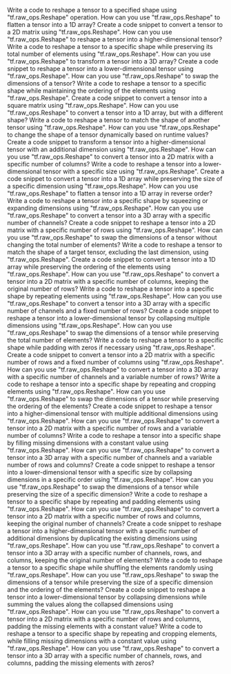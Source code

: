 Write a code to reshape a tensor to a specified shape using "tf.raw_ops.Reshape" operation.
How can you use "tf.raw_ops.Reshape" to flatten a tensor into a 1D array?
Create a code snippet to convert a tensor to a 2D matrix using "tf.raw_ops.Reshape".
How can you use "tf.raw_ops.Reshape" to reshape a tensor into a higher-dimensional tensor?
Write a code to reshape a tensor to a specific shape while preserving its total number of elements using "tf.raw_ops.Reshape".
How can you use "tf.raw_ops.Reshape" to transform a tensor into a 3D array?
Create a code snippet to reshape a tensor into a lower-dimensional tensor using "tf.raw_ops.Reshape".
How can you use "tf.raw_ops.Reshape" to swap the dimensions of a tensor?
Write a code to reshape a tensor to a specific shape while maintaining the ordering of the elements using "tf.raw_ops.Reshape".
Create a code snippet to convert a tensor into a square matrix using "tf.raw_ops.Reshape".
How can you use "tf.raw_ops.Reshape" to convert a tensor into a 1D array, but with a different shape?
Write a code to reshape a tensor to match the shape of another tensor using "tf.raw_ops.Reshape".
How can you use "tf.raw_ops.Reshape" to change the shape of a tensor dynamically based on runtime values?
Create a code snippet to transform a tensor into a higher-dimensional tensor with an additional dimension using "tf.raw_ops.Reshape".
How can you use "tf.raw_ops.Reshape" to convert a tensor into a 2D matrix with a specific number of columns?
Write a code to reshape a tensor into a lower-dimensional tensor with a specific size using "tf.raw_ops.Reshape".
Create a code snippet to convert a tensor into a 1D array while preserving the size of a specific dimension using "tf.raw_ops.Reshape".
How can you use "tf.raw_ops.Reshape" to flatten a tensor into a 1D array in reverse order?
Write a code to reshape a tensor into a specific shape by squeezing or expanding dimensions using "tf.raw_ops.Reshape".
How can you use "tf.raw_ops.Reshape" to convert a tensor into a 3D array with a specific number of channels?
Create a code snippet to reshape a tensor into a 2D matrix with a specific number of rows using "tf.raw_ops.Reshape".
How can you use "tf.raw_ops.Reshape" to swap the dimensions of a tensor without changing the total number of elements?
Write a code to reshape a tensor to match the shape of a target tensor, excluding the last dimension, using "tf.raw_ops.Reshape".
Create a code snippet to convert a tensor into a 1D array while preserving the ordering of the elements using "tf.raw_ops.Reshape".
How can you use "tf.raw_ops.Reshape" to convert a tensor into a 2D matrix with a specific number of columns, keeping the original number of rows?
Write a code to reshape a tensor into a specific shape by repeating elements using "tf.raw_ops.Reshape".
How can you use "tf.raw_ops.Reshape" to convert a tensor into a 3D array with a specific number of channels and a fixed number of rows?
Create a code snippet to reshape a tensor into a lower-dimensional tensor by collapsing multiple dimensions using "tf.raw_ops.Reshape".
How can you use "tf.raw_ops.Reshape" to swap the dimensions of a tensor while preserving the total number of elements?
Write a code to reshape a tensor to a specific shape while padding with zeros if necessary using "tf.raw_ops.Reshape".
Create a code snippet to convert a tensor into a 2D matrix with a specific number of rows and a fixed number of columns using "tf.raw_ops.Reshape".
How can you use "tf.raw_ops.Reshape" to convert a tensor into a 3D array with a specific number of channels and a variable number of rows?
Write a code to reshape a tensor into a specific shape by repeating and cropping elements using "tf.raw_ops.Reshape".
How can you use "tf.raw_ops.Reshape" to swap the dimensions of a tensor while preserving the ordering of the elements?
Create a code snippet to reshape a tensor into a higher-dimensional tensor with multiple additional dimensions using "tf.raw_ops.Reshape".
How can you use "tf.raw_ops.Reshape" to convert a tensor into a 2D matrix with a specific number of rows and a variable number of columns?
Write a code to reshape a tensor into a specific shape by filling missing dimensions with a constant value using "tf.raw_ops.Reshape".
How can you use "tf.raw_ops.Reshape" to convert a tensor into a 3D array with a specific number of channels and a variable number of rows and columns?
Create a code snippet to reshape a tensor into a lower-dimensional tensor with a specific size by collapsing dimensions in a specific order using "tf.raw_ops.Reshape".
How can you use "tf.raw_ops.Reshape" to swap the dimensions of a tensor while preserving the size of a specific dimension?
Write a code to reshape a tensor to a specific shape by repeating and padding elements using "tf.raw_ops.Reshape".
How can you use "tf.raw_ops.Reshape" to convert a tensor into a 2D matrix with a specific number of rows and columns, keeping the original number of channels?
Create a code snippet to reshape a tensor into a higher-dimensional tensor with a specific number of additional dimensions by duplicating the existing dimensions using "tf.raw_ops.Reshape".
How can you use "tf.raw_ops.Reshape" to convert a tensor into a 3D array with a specific number of channels, rows, and columns, keeping the original number of elements?
Write a code to reshape a tensor to a specific shape while shuffling the elements randomly using "tf.raw_ops.Reshape".
How can you use "tf.raw_ops.Reshape" to swap the dimensions of a tensor while preserving the size of a specific dimension and the ordering of the elements?
Create a code snippet to reshape a tensor into a lower-dimensional tensor by collapsing dimensions while summing the values along the collapsed dimensions using "tf.raw_ops.Reshape".
How can you use "tf.raw_ops.Reshape" to convert a tensor into a 2D matrix with a specific number of rows and columns, padding the missing elements with a constant value?
Write a code to reshape a tensor to a specific shape by repeating and cropping elements, while filling missing dimensions with a constant value using "tf.raw_ops.Reshape".
How can you use "tf.raw_ops.Reshape" to convert a tensor into a 3D array with a specific number of channels, rows, and columns, padding the missing elements with zeros?